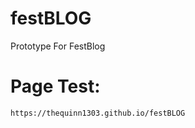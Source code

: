# festBLOG
 Prototype For FestBlog

# Page Test: 
``` bash
https://thequinn1303.github.io/festBLOG
```


